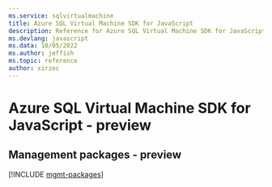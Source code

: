 ```yaml
---
ms.service: sqlvirtualmachine
title: Azure SQL Virtual Machine SDK for JavaScript
description: Reference for Azure SQL Virtual Machine SDK for JavaScript
ms.devlang: javascript
ms.data: 10/05/2022
ms.author: jeffish
ms.topic: reference
author: xirzec
---
```

# Azure SQL Virtual Machine SDK for JavaScript - preview

## Management packages - preview
[!INCLUDE [mgmt-packages](sql-virtual-machine-mgmt-index.md)]